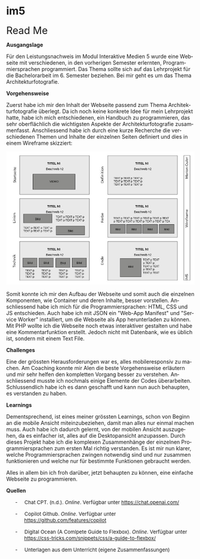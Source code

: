 # im5
<body lang="DE-CH" link="#0563C1" vlink="#954F72" style="tab-interval:35.4pt;
word-wrap:break-word">

<div class="WordSection1">

<p class="MsoNormal"><span style="font-size:20.0pt">Read Me<o:p></o:p></span></p>

<p class="MsoNormal"><b>Ausgangslage<o:p></o:p></b></p>

<p class="MsoNormal">Für den Leistungsnachweis im Modul Interaktive Medien 5
wurde eine Webseite mit verschiedenen, in den vorherigen Semester erlernten, Programmiersprachen
programmiert. Das Thema sollte sich auf das Lehrprojekt für die Bachelorarbeit
im 6. Semester beziehen. Bei mir geht es um das Thema Architekturfotografie.</p>


<p class="MsoNormal"><b>Vorgehensweise<o:p></o:p></b></p>

<p class="MsoNormal">Zuerst habe ich mir den Inhalt der Webseite passend zum
Thema Architekturfotografie überlegt. Da ich noch keine konkrete Idee für mein
Lehrprojekt hatte, habe ich mich entschiedenen, ein Handbuch zu programmieren,
das sehr oberflächlich die wichtigsten Aspekte der Architekturfotografie
zusammenfasst. Anschliessend habe ich durch eine kurze Recherche die
verschiedenen Themen und Inhalte der einzelnen Seiten definiert und dies in
einem Wireframe skizziert:</p>

![Alt-Text](bilder/Wireframe.jpg)

<p class="MsoNormal">Somit konnte ich mir den Aufbau der Webseite und somit auch
die einzelnen Komponenten, wie Container und deren Inhalte, besser vorstellen. Anschliessend
habe ich mich für die Programmiersprachen: HTML, CSS und JS entschieden. Auch
habe ich mit JSON ein "Web-App Manifest" und "Service <span class="SpellE">Worker</span>" installiert, um die Webseite als App
herunterladen zu können. Mit PHP wollte ich die Webseite noch etwas
interaktiver gestalten und habe eine Kommentarfunktion erstellt. Jedoch nicht
mit Datenbank, wie es üblich ist, sondern mit einem Text File.</p>

<p class="MsoNormal"><b>Challenges<o:p></o:p></b></p>

<p class="MsoNormal">Eine der grössten Herausforderungen war es, alles mobileresponsiv
zu machen. Am Coaching konnte mir Alen die beste Vorgehensweise erläutern und
mir sehr helfen den kompletten Vorgang besser zu verstehen. Anschliessend
musste ich nochmals einige Elemente der Codes überarbeiten. Schlussendlich habe
ich es dann geschafft und kann nun auch behaupten, es verstanden zu haben.</p>


<p class="MsoNormal"><span class="SpellE"><b>Learnings</b></span><b><o:p></o:p></b></p>

<p class="MsoNormal">Dementsprechend, ist eines meiner grössten <span class="SpellE">Learnings</span>, schon von Beginn an die mobile Ansicht
miteinzubeziehen, damit man alles nur einmal machen muss. Auch habe ich dadurch
gelernt, von der mobilen Ansicht auszugehen, da es einfacher ist, alles auf die
Desktopansicht anzupassen. Durch dieses Projekt habe ich die komplexen
Zusammenhänge der einzelnen Programmiersprachen zum ersten Mal richtig
verstanden. Es ist mir nun klarer, welche Programmiersprachen zwingen notwendig
sind und nur zusammen funktionieren und welche nur für bestimmte Funktionen
gebraucht werden.</p>


<p class="MsoNormal">Alles in allem bin ich froh darüber, jetzt behaupten zu
können, eine einfache Webseite zu programmieren.</p>

<p class="MsoNormal"><b>Quellen<o:p></o:p></b></p>

<p class="Default" style="margin-left:36.0pt;text-indent:-18.0pt;mso-list:l1 level1 lfo2"><!--[if !supportLists]--><span lang="DE" style="font-size:10.0pt;mso-fareast-font-family:Roboto"><span style="mso-list:Ignore">-<span style="font:7.0pt &quot;Times New Roman&quot;">&nbsp;&nbsp;&nbsp;&nbsp;&nbsp;&nbsp;&nbsp;
</span></span></span><!--[endif]--><span lang="DE" style="font-size:10.0pt">Chat CPT.
(<span class="SpellE">n.d</span>.). <i>Online</i>. Verfügbar unter </span><span lang="DE"><a href="https://chat.openai.com/"><span style="font-size:10.0pt">https://chat.openai.com/</span></a></span><span lang="DE" style="font-size:10.0pt"> <o:p></o:p></span></p>

<p class="Default" style="margin-left:36.0pt;text-indent:-18.0pt;mso-list:l1 level1 lfo2"><!--[if !supportLists]--><span style="font-size:10.0pt;mso-fareast-font-family:Roboto;mso-ansi-language:DE-CH"><span style="mso-list:Ignore">-<span style="font:7.0pt &quot;Times New Roman&quot;">&nbsp;&nbsp;&nbsp;&nbsp;&nbsp;&nbsp;&nbsp;
</span></span></span><!--[endif]--><span style="font-size:10.0pt;mso-ansi-language:
DE-CH">Copilot <span class="SpellE">Github</span>. <i>Online</i>. Verfügbar unter
</span><span lang="DE"><a href="https://github.com/features/copilot"><span lang="DE" style="font-size:10.0pt;mso-ansi-language:DE-CH"><span lang="DE">https://github.com/features/copilot</span></span></a></span><span style="font-size:10.0pt;mso-ansi-language:DE-CH"> <o:p></o:p></span></p>

<p class="Default" style="margin-left:36.0pt;text-indent:-18.0pt;mso-list:l1 level1 lfo2"><!--[if !supportLists]--><span style="font-size:10.0pt;mso-fareast-font-family:Roboto;mso-ansi-language:DE-CH"><span style="mso-list:Ignore">-<span style="font:7.0pt &quot;Times New Roman&quot;">&nbsp;&nbsp;&nbsp;&nbsp;&nbsp;&nbsp;&nbsp;
</span></span></span><!--[endif]--><span lang="EN-US" style="font-size:10.0pt;
mso-ansi-language:EN-US">Digital Ocean (A <span class="SpellE">Comlpete</span>
Guide to Flexbox). </span><i><span style="font-size:10.0pt;mso-ansi-language:
DE-CH">Online</span></i><span style="font-size:10.0pt;mso-ansi-language:DE-CH">.
Verfügbar unter </span><span lang="DE"><a href="https://css-tricks.com/snippets/css/a-guide-to-flexbox/"><span lang="DE" style="font-size:10.0pt;mso-ansi-language:DE-CH"><span lang="DE">https://css-tricks.com/snippets/css/a-guide-to-flexbox/</span></span></a></span><span style="font-size:10.0pt;mso-ansi-language:DE-CH"> <o:p></o:p></span></p>

<p class="Default" style="margin-left:36.0pt;text-indent:-18.0pt;mso-list:l1 level1 lfo2"><!--[if !supportLists]--><span lang="DE" style="font-size:10.0pt;mso-fareast-font-family:Roboto"><span style="mso-list:Ignore">-<span style="font:7.0pt &quot;Times New Roman&quot;">&nbsp;&nbsp;&nbsp;&nbsp;&nbsp;&nbsp;&nbsp;
</span></span></span><!--[endif]--><span lang="DE" style="font-size:10.0pt">Unterlagen
aus dem Unterricht (eigene Zusammenfassungen)<o:p></o:p></span></p>

<p class="Default"><span lang="DE" style="font-size:10.0pt"><o:p>&nbsp;</o:p></span></p>

<p class="MsoNormal"><b><o:p>&nbsp;</o:p></b></p>

<p class="MsoNormal"><o:p>&nbsp;</o:p></p>

<p class="MsoNormal"><b><o:p>&nbsp;</o:p></b></p>

<p class="MsoNormal"><span style="font-size:20.0pt"><o:p>&nbsp;</o:p></span></p>

</div>




</body>
